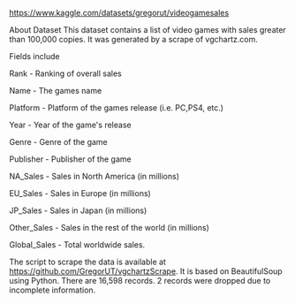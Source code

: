 https://www.kaggle.com/datasets/gregorut/videogamesales

About Dataset
This dataset contains a list of video games with sales greater than 100,000 copies. It was generated by a scrape of vgchartz.com.

Fields include

Rank - Ranking of overall sales

Name - The games name

Platform - Platform of the games release (i.e. PC,PS4, etc.)

Year - Year of the game's release

Genre - Genre of the game

Publisher - Publisher of the game

NA_Sales - Sales in North America (in millions)

EU_Sales - Sales in Europe (in millions)

JP_Sales - Sales in Japan (in millions)

Other_Sales - Sales in the rest of the world (in millions)

Global_Sales - Total worldwide sales.

The script to scrape the data is available at https://github.com/GregorUT/vgchartzScrape.
It is based on BeautifulSoup using Python.
There are 16,598 records. 2 records were dropped due to incomplete information.